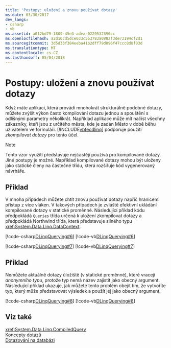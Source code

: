 ```yaml
---
title: 'Postupy: uložení a znovu používat dotazy'
ms.date: 03/30/2017
dev_langs:
- csharp
- vb
ms.assetid: a012bd79-1809-45e3-adea-0229532396cc
ms.openlocfilehash: a2d16cd5dce033c563783a0882f3de73194cf2d1
ms.sourcegitcommit: 3d5d33f384eeba41b2dff79d096f47ccc8d8f03d
ms.translationtype: MT
ms.contentlocale: cs-CZ
ms.lasthandoff: 05/04/2018
---
```

# <a name="how-to-store-and-reuse-queries"></a>Postupy: uložení a znovu používat dotazy
Když máte aplikaci, která provádí mnohokrát strukturálně podobné dotazy, můžete zvýšit výkon často kompilování dotazu jednou a spouštění s odlišnými parametry několikrát. Například aplikace může mít načíst všechny zákazníky, kteří jsou z určitého města, kde je zadán Město v době běhu uživatelem ve formuláři. [!INCLUDE[vbtecdlinq](../../../../../../includes/vbtecdlinq-md.md)] podporuje použití *zkompilovat dotazy* pro tento účel.  
  
> [!NOTE]
>  Tento vzor využití představuje nejčastěji používá pro kompilované dotazy. Jiné postupy je možné. Například kompilované dotazy mohou být uloženy jako statické členy na částečné třídu, která rozšiřuje kód vygenerovaný návrháře.  
  
## <a name="example"></a>Příklad  
 V mnoha případech můžete chtít znovu používat dotazy napříč hranicemi přístup z více vláken. V takových případech je zvláště efektivní ukládání kompilované dotazy v statické proměnné. Následující příklad kódu předpokládá `Queries` třída určená k uložení zkompilovat dotazy a předpokládá Northwind třída, která představuje silného typu <xref:System.Data.Linq.DataContext>.  
  
 [!code-csharp[DLinqQuerying#6](../../../../../../samples/snippets/csharp/VS_Snippets_Data/DLinqQuerying/cs/Program.cs#6)]
 [!code-vb[DLinqQuerying#6](../../../../../../samples/snippets/visualbasic/VS_Snippets_Data/DLinqQuerying/vb/Module1.vb#6)]  
  
 [!code-csharp[DLinqQuerying#7](../../../../../../samples/snippets/csharp/VS_Snippets_Data/DLinqQuerying/cs/Program.cs#7)]
 [!code-vb[DLinqQuerying#7](../../../../../../samples/snippets/visualbasic/VS_Snippets_Data/DLinqQuerying/vb/Module1.vb#7)]  
  
## <a name="example"></a>Příklad  
 Nemůžete aktuálně dotazy úložiště (v statické proměnné), které vracejí *anonymního typu*, protože typ nemá název zajistit jako obecný argument. Následující příklad ukazuje, jak můžete tento problém obejít tím, že vytvoříte typ, který může představovat výsledek a použít jej jako obecný argument.  
  
 [!code-csharp[DLinqQuerying#8](../../../../../../samples/snippets/csharp/VS_Snippets_Data/DLinqQuerying/cs/Program.cs#8)]
 [!code-vb[DLinqQuerying#8](../../../../../../samples/snippets/visualbasic/VS_Snippets_Data/DLinqQuerying/vb/Module1.vb#8)]  
  
## <a name="see-also"></a>Viz také  
 <xref:System.Data.Linq.CompiledQuery>  
 [Koncepty dotazů](../../../../../../docs/framework/data/adonet/sql/linq/query-concepts.md)  
 [Dotazování na databázi](../../../../../../docs/framework/data/adonet/sql/linq/querying-the-database.md)
